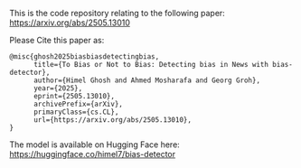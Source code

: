 This is the code repository relating to the following paper: https://arxiv.org/abs/2505.13010

Please Cite this paper as:

```
@misc{ghosh2025biasbiasdetectingbias,
      title={To Bias or Not to Bias: Detecting bias in News with bias-detector}, 
      author={Himel Ghosh and Ahmed Mosharafa and Georg Groh},
      year={2025},
      eprint={2505.13010},
      archivePrefix={arXiv},
      primaryClass={cs.CL},
      url={https://arxiv.org/abs/2505.13010}, 
}
```
The model is available on Hugging Face here: https://huggingface.co/himel7/bias-detector
